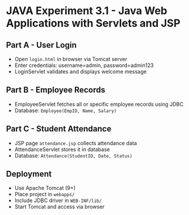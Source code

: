 # JAVA Experiment 3.1 - Java Web Applications with Servlets and JSP

## Part A - User Login
- Open `login.html` in browser via Tomcat server
- Enter credentials: username=admin, password=admin123
- LoginServlet validates and displays welcome message

## Part B - Employee Records
- EmployeeServlet fetches all or specific employee records using JDBC
- Database: `Employee(EmpID, Name, Salary)`

## Part C - Student Attendance
- JSP page `attendance.jsp` collects attendance data
- AttendanceServlet stores it in database
- Database: `Attendance(StudentID, Date, Status)`

## Deployment
- Use Apache Tomcat (9+)
- Place project in `webapps/`
- Include JDBC driver in `WEB-INF/lib/`
- Start Tomcat and access via browser
